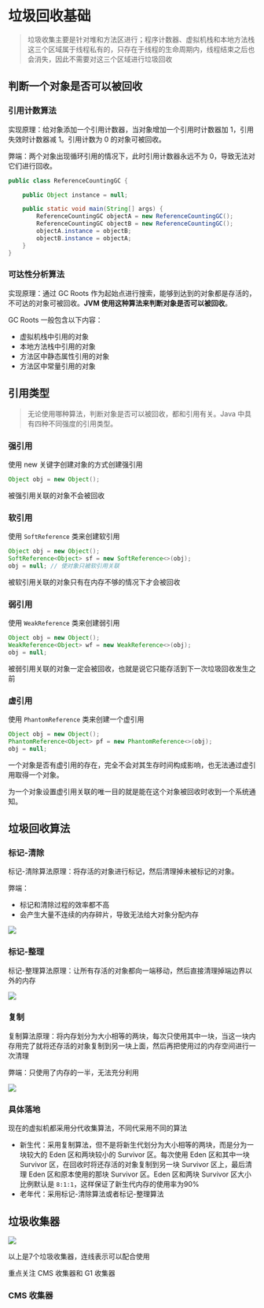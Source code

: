 # 垃圾回收基础

> 垃圾收集主要是针对堆和方法区进行；程序计数器、虚拟机栈和本地方法栈这三个区域属于线程私有的，只存在于线程的生命周期内，线程结束之后也会消失，因此不需要对这三个区域进行垃圾回收



## 判断一个对象是否可以被回收



### 引用计数算法

实现原理：给对象添加一个引用计数器，当对象增加一个引用时计数器加 1，引用失效时计数器减 1。引用计数为 0 的对象可被回收。

弊端：两个对象出现循环引用的情况下，此时引用计数器永远不为 0，导致无法对它们进行回收。

```java
public class ReferenceCountingGC {

    public Object instance = null;

    public static void main(String[] args) {
        ReferenceCountingGC objectA = new ReferenceCountingGC();
        ReferenceCountingGC objectB = new ReferenceCountingGC();
        objectA.instance = objectB;
        objectB.instance = objectA;
    }
}
```



### 可达性分析算法

实现原理：通过 GC Roots 作为起始点进行搜索，能够到达到的对象都是存活的，不可达的对象可被回收。**JVM 使用这种算法来判断对象是否可以被回收**。

GC Roots 一般包含以下内容：

- 虚拟机栈中引用的对象
- 本地方法栈中引用的对象
- 方法区中静态属性引用的对象
- 方法区中常量引用的对象



## 引用类型

> 无论使用哪种算法，判断对象是否可以被回收，都和引用有关。Java 中具有四种不同强度的引用类型。

### 强引用

使用 new 关键字创建对象的方式创建强引用

```java
Object obj = new Object();
```

被强引用关联的对象不会被回收



### 软引用

使用 `SoftReference` 类来创建软引用

```java
Object obj = new Object();
SoftReference<Object> sf = new SoftReference<>(obj);
obj = null; // 使对象只被软引用关联
```

被软引用关联的对象只有在内存不够的情况下才会被回收



### 弱引用

使用 `WeakReference` 类来创建弱引用

```java
Object obj = new Object();
WeakReference<Object> wf = new WeakReference<>(obj);
obj = null;
```

被弱引用关联的对象一定会被回收，也就是说它只能存活到下一次垃圾回收发生之前



### 虚引用

使用 `PhantomReference` 类来创建一个虚引用

```java
Object obj = new Object();
PhantomReference<Object> pf = new PhantomReference<>(obj);
obj = null;
```

一个对象是否有虚引用的存在，完全不会对其生存时间构成影响，也无法通过虚引用取得一个对象。

为一个对象设置虚引用关联的唯一目的就是能在这个对象被回收时收到一个系统通知。



## 垃圾回收算法

### 标记-清除

标记-清除算法原理：将存活的对象进行标记，然后清理掉未被标记的对象。

弊端：

- 标记和清除过程的效率都不高
- 会产生大量不连续的内存碎片，导致无法给大对象分配内存

![](https://gitee.com/ngwingbun/picgo-image/raw/master/images/20220323153938.png)



### 标记-整理

标记-整理算法原理：让所有存活的对象都向一端移动，然后直接清理掉端边界以外的内存

![](https://gitee.com/ngwingbun/picgo-image/raw/master/images/20220323154032.png)



### 复制

复制算法原理：将内存划分为大小相等的两块，每次只使用其中一块，当这一块内存用完了就将还存活的对象复制到另一块上面，然后再把使用过的内存空间进行一次清理

弊端：只使用了内存的一半，无法充分利用

![](https://gitee.com/ngwingbun/picgo-image/raw/master/images/20220323154210.png)



### 具体落地

现在的虚拟机都采用分代收集算法，不同代采用不同的算法

- 新生代：采用复制算法，但不是将新生代划分为大小相等的两块，而是分为一块较大的 Eden 区和两块较小的 Survivor 区。每次使用 Eden 区和其中一块 Survivor 区，在回收时将还存活的对象复制到另一块 Survivor 区上，最后清理 Eden 区和原本使用的那块 Survivor 区。Eden 区和两块 Survivor 区大小比例默认是 `8:1:1`，这样保证了新生代内存的使用率为90%
- 老年代：采用标记-清除算法或者标记-整理算法



## 垃圾收集器

![](https://gitee.com/ngwingbun/picgo-image/raw/master/images/20220323155408.png)

以上是7个垃圾收集器，连线表示可以配合使用

重点关注 CMS 收集器和 G1 收集器



### CMS 收集器